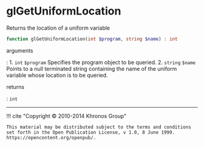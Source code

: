 # glGetUniformLocation
Returns the location of a uniform variable

```php
function glGetUniformLocation(int $program, string $name) : int
```

arguments

:    1. `int` `$program` Specifies the program object to be queried.
    2. `string` `$name` Points to a null terminated string containing the name of
    the uniform variable whose location is to be queried.

returns

:    `int` 

---
     

!!! cite "Copyright © 2010-2014 Khronos Group"

    This material may be distributed subject to the terms and conditions set forth in the Open Publication License, v 1.0, 8 June 1999. https://opencontent.org/openpub/.